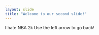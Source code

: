 ```yaml
---
layout: slide
title: "Welcome to our second slide!"
---
```

I hate NBA 2k
Use the left arrow to go back!
